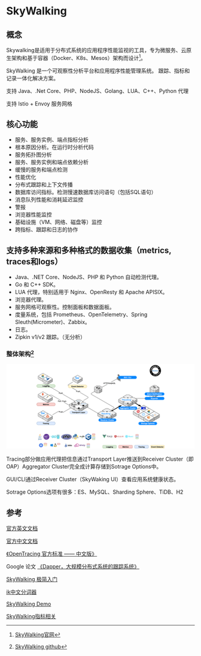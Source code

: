 # SkyWalking

## 概念

Skywalking是适用于分布式系统的应用程序性能监视的工具，专为微服务、云原生架构和基于容器（Docker、K8s、Mesos）架构而设计[^1]。

SkyWalking 是一个可观察性分析平台和应用程序性能管理系统。 跟踪、指标和记录一体化解决方案。

支持 Java、.Net Core、PHP、NodeJS、Golang、LUA、C++、Python 代理

支持 Istio + Envoy 服务网格

## 核心功能

- 服务、服务实例、端点指标分析
- 根本原因分析。在运行时分析代码
- 服务拓扑图分析
- 服务、服务实例和端点依赖分析
- 缓慢的服务和端点检测
- 性能优化
- 分布式跟踪和上下文传播
- 数据库访问指标。检测慢速数据库访问语句（包括SQL语句）
- 消息队列性能和消耗延迟监控
- 警报
- 浏览器性能监控
- 基础设施（VM、网络、磁盘等）监控
- 跨指标、跟踪和日志的协作

## 支持多种来源和多种格式的数据收集（metrics, traces和logs）

- Java、.NET Core、NodeJS、PHP 和 Python 自动检测代理。
- Go 和 C++ SDK。
- LUA 代理，特别适用于 Nginx、OpenResty 和 Apache APISIX。
- 浏览器代理。
- 服务网格可观察性。控制面板和数据面板。
- 度量系统，包括 Prometheus、OpenTelemetry、Spring Sleuth(Micrometer)、Zabbix。
- 日志。
- Zipkin v1/v2 跟踪。（无分析）

### 整体架构[^2]

![SkyWalking架构图](assets/skywaking-arch.png)

Tracing部分做应用代理把信息通过Transport Layer推送到Receiver Cluster（即OAP）Aggregator Cluster完全成计算存储到Sotrage Options中。

GUI/CLI通过Receiver Cluster（SkyWaking UI）查看应用系统健康状态。

Sotrage Options选项有很多：ES、MySQL、Sharding Sphere、TiDB、H2

## 参考

[官方英文文档](https://github.com/apache/skywalking/tree/master/docs) 

[官方中文文档](https://github.com/SkyAPM/document-cn-translation-of-skywalking)

[《OpenTracing 官方标准 —— 中文版》](https://github.com/opentracing-contrib/opentracing-specification-zh)

Google 论文 [《Dapper，大规模分布式系统的跟踪系统》](https://bigbully.github.io/Dapper-translation/)

[SkyWalking 极简入门](https://skywalking.apache.org/zh/2020-04-19-skywalking-quick-start/)

[ik中文分词器](https://cloud.tencent.com/developer/article/1817667)

[SkyWalking Demo](http://demo.skywalking.apache.org/)

[SkyWalking指标相关](https://www.jianshu.com/p/055e4223d054)

[^1]: [SkyWalking官网](http://skywalking.apache.org/)
[^2]: [SkyWalking github](https://github.com/apache/skywalking)

